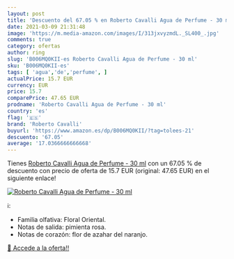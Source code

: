 ```yaml
---
layout: post
title: 'Descuento del 67.05 % en Roberto Cavalli Agua de Perfume - 30 ml'
date: 2021-03-09 21:31:48
image: 'https://m.media-amazon.com/images/I/313jxvyzmdL._SL400_.jpg'
comments: true
category: ofertas
author: ring
slug: 'B006MQ0KII-es Roberto Cavalli Agua de Perfume - 30 ml'
sku: 'B006MQ0KII-es'
tags: [ 'agua','de','perfume', ]
actualPrice: 15.7 EUR
currency: EUR
price: 15.7
comparePrice: 47.65 EUR
prodname: 'Roberto Cavalli Agua de Perfume - 30 ml'
country: 'es'
flag: '🇪🇸'
brand: 'Roberto Cavalli'
buyurl: 'https://www.amazon.es/dp/B006MQ0KII/?tag=tolees-21'
descuento: '67.05'
average: '17.0366666666668'
---
```


Tienes [Roberto Cavalli Agua de Perfume - 30 ml](https://www.amazon.es/dp/B006MQ0KII/?tag=tolees-21) con un 67.05 % de descuento con precio de oferta de 15.7 EUR (original: 47.65 EUR) en el siguiente enlace!

[![Roberto Cavalli Agua de Perfume - 30 ml](https://m.media-amazon.com/images/I/313jxvyzmdL._SL400_.jpg)](https://www.amazon.es/dp/B006MQ0KII/?tag=tolees-21)

ℹ️:

- Familia olfativa: Floral Oriental.
- Notas de salida: pimienta rosa.
- Notas de corazón: flor de azahar del naranjo.

[🛒 Accede a la oferta!!](https://www.amazon.es/dp/B006MQ0KII/?tag=tolees-21)
